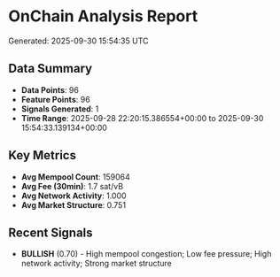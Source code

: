 # OnChain Analysis Report
Generated: 2025-09-30 15:54:35 UTC

## Data Summary
- **Data Points**: 96
- **Feature Points**: 96
- **Signals Generated**: 1
- **Time Range**: 2025-09-28 22:20:15.386554+00:00 to 2025-09-30 15:54:33.139134+00:00

## Key Metrics
- **Avg Mempool Count**: 159064
- **Avg Fee (30min)**: 1.7 sat/vB
- **Avg Network Activity**: 1.000
- **Avg Market Structure**: 0.751

## Recent Signals
- **BULLISH** (0.70) - High mempool congestion; Low fee pressure; High network activity; Strong market structure
